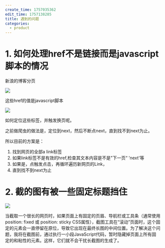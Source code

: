```yaml
---
create_time: 1757035362
edit_time: 1757138285
title: 遇到的问题
categories:
  - product
---
```



# 1. 如何处理href不是链接而是javascript脚本的情况

新浪的博客分页

<img src="/assets/LlC9bd0IXoyccfx6n4Dct605n2b.png" src-width="547" class="markdown-img m-auto" src-height="106" align="center"/>

这些href的值是javascript脚本

<img src="/assets/YW9cblgCWoLnx9xJZVQcaocznte.png" src-width="723" class="markdown-img m-auto" src-height="218" align="center"/>

如何定位这些标签，并触发换页呢。

之前做爬虫的做法是，定位到next，然后不断点next，直到找不到next为止。

所以目前的方案是：


1. 找到网页的全部a link标签
2. 如果link标签不是有效的href,检查其文本内容是不是"下一页“  ’next'等
3. 如果是，点触发点击，再循环遍历新网页的Link，
4. 直到找不到next为止

# 2. 截的图有被一些固定标题挡住

<img src="/assets/KhVGbPhsToYrGJx8M6Yczx5Nn7f.png" src-width="917" class="markdown-img m-auto" src-height="555" align="center"/>

当截取一个很长的网页时，如果页面上有固定的页眉、导航栏或工具条（通常使用 position: fixed 或 position: sticky CSS属性），截图工具在“滚动”页面时，这个固定的元素会一直停留在原位，导致它出现在最终长图的中间位置。为了解决这个问题，我将在截图前，通过执行一小段JavaScript代码，暂时隐藏掉页面上所有固定的和粘性的元素。这样，它们就不会干扰长截图的生成了。

